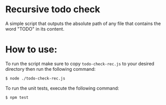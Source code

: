 # Recursive todo check
A simple script that outputs the absolute path of any file that contains the word "TODO" in its content.
# How to use:
To run the script make sure to copy `todo-check-rec.js` to your desired directory then run the following command:
```sh
$ node ./todo-check-rec.js
```
To run the unit tests, execute the following command:
```sh
$ npm test
```
